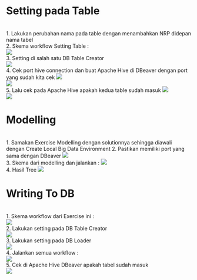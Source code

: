 
<h1> Setting pada Table </h1><br>
1. Lakukan perubahan nama pada table dengan menambahkan NRP didepan nama tabel<br>
2. Skema workflow Setting Table :<br>
<img src="/2_Hadoop/Dokumentasi/image/skemasetup.jgp"><br>
3. Setting di salah satu DB Table Creator<br>
<img src="/2_Hadoop/Dokumentasi/image/dbtable.jgp"><br>
4. Cek port hive connection dan buat Apache Hive di DBeaver dengan port yang sudah kita cek
<img src="/2_Hadoop/Dokumentasi/image/port.jgp"><br>
<img src="/2_Hadoop/Dokumentasi/image/port2.jgp"><br>
5. Lalu cek pada Apache Hive apakah kedua table sudah masuk
<img src="/2_Hadoop/Dokumentasi/image/table1.jgp"><br>
<img src="/2_Hadoop/Dokumentasi/image/table2.jgp"><br>

<h1> Modelling </h1><br>
1. Samakan Exercise Modelling dengan solutionnya sehingga diawali dengan Create Local Big Data Environment
2. Pastikan memiliki port yang sama dengan DBeaver
<img src="/2_Hadoop/Dokumentasi/image/port3.jgp"><br>
3. Skema dari modelling dan jalankan :
<img src="/2_Hadoop/Dokumentasi/image/skemamodel.jgp"><br>
4. Hasil Tree 
<img src="/2_Hadoop/Dokumentasi/image/tree.jgp"><br>

<h1> Writing To DB  </h1><br>
1. Skema workflow dari Exercise ini : <br>
<img src="/2_Hadoop/Dokumentasi/image/skemawriting.jgp"><br>
2. Lakukan setting pada DB Table Creator <br>
<img src="/2_Hadoop/Dokumentasi/image/newtable.jgp"><br>
3. Lakukan setting pada DB Loader<br>
<img src="/2_Hadoop/Dokumentasi/image/dbloader.jgp"><br>
4. Jalankan semua workflow : <br>
<img src="/2_Hadoop/Dokumentasi/image/running.jgp"><br>
5. Cek di Apache Hive DBeaver apakah tabel sudah masuk <br>
<img src="/2_Hadoop/Dokumentasi/image/check.jgp"><br>
